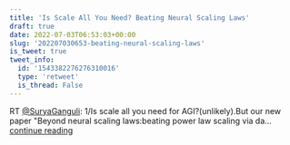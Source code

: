 ```yaml
---
title: 'Is Scale All You Need? Beating Neural Scaling Laws'
draft: true
date: 2022-07-03T06:53:03+00:00
slug: '202207030653-beating-neural-scaling-laws'
is_tweet: true
tweet_info:
  id: '1543382276276310016'
  type: 'retweet'
  is_thread: False
---
```




RT [@SuryaGanguli](https://x.com/SuryaGanguli): 1/Is scale all you need for AGI?(unlikely).But our new paper "Beyond neural scaling laws:beating power law scaling via da… [continue reading](https://x.com/sytelus/status/1543382276276310016)
